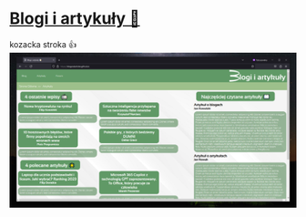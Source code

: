 # [Blogi i artykuły 📝](blogandarticles.github.io)
kozacka stroka 👍
![Wygląd strony](https://github.com/blogandarticles/blogandarticles.github.io/blob/main/.readme/github-readme.png?raw=true)
